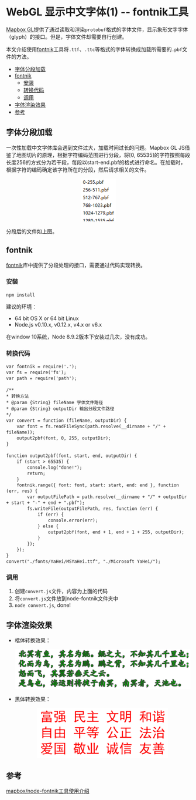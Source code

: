 WebGL 显示中文字体(1) -- fontnik工具
==================================

[Mapbox GL](https://github.com/mapbox/mapbox-gl-js)提供了通过读取和渲染`protobuf`格式的字体文件，显示象形文字字体（glyph）的接口。但是，字体文件却需要自行创建。

本文介绍使用[fontnik](https://github.com/mapbox/node-fontnik)工具将`.ttf`、`.ttc`等格式的字体转换成加载所需要的`.pbf`文件的方法。

<!-- TOC -->

- [字体分段加载](#字体分段加载)
- [fontnik](#fontnik)
    - [安装](#安装)
    - [转换代码](#转换代码)
    - [调用](#调用)
- [字体渲染效果](#字体渲染效果)
- [参考](#参考)

<!-- /TOC -->

## 字体分段加载
一次性加载中文字体库会遇到文件过大，加载时间过长的问题。Mapbox GL JS借鉴了地图切片的原理，根据字符编码范围进行分段，将[0, 65535]的字符按照每段长度256的方式分为若干段，每段以start-end.pbf的格式进行命名。在加载时，根据字符的编码确定该字符所在的分段，然后请求相关的文件。

<div style="text-align: center">
    <img src="img/files.png" />
</div>

分段后的文件如上图。

## fontnik
[fontnik](https://github.com/mapbox/node-fontnik)库中提供了分段处理的接口，需要通过代码实现转换。

### 安装

``` node
npm install
```
建议的环境：
* 64 bit OS X or 64 bit Linux
* Node.js v0.10.x, v0.12.x, v4.x or v6.x


在window 10系统，Node 8.9.2版本下安装过几次，没有成功。

### 转换代码
    var fontnik = require('.');
    var fs = require('fs');
    var path = require('path');

    /**
    * 转换方法
    * @param {String} fileName 字体文件路径
    * @param {String} outputDir 输出分段文件路径
    */
    var convert = function (fileName, outputDir) {
        var font = fs.readFileSync(path.resolve(__dirname + "/" + fileName));
        output2pbf(font, 0, 255, outputDir);
    }

    function output2pbf(font, start, end, outputDir) {
        if (start > 65535) {
            console.log("done!");
            return;
        }
        fontnik.range({ font: font, start: start, end: end }, function (err, res) {
            var outputFilePath = path.resolve(__dirname + "/" + outputDir + start + "-" + end + ".pbf");
            fs.writeFile(outputFilePath, res, function (err) {
                if (err) {
                    console.error(err);
                } else {
                    output2pbf(font, end + 1, end + 1 + 255, outputDir);
                }
            });
        });
    }
    convert("./fonts/YaHei/MSYaHei.ttf", "./Microsoft YaHei/");

### 调用
1. 创建`convert.js`文件，内容为上面的代码
2. 将`convert.js`文件放到node-fontnik文件夹中
3. `node convert.js`, done!

## 字体渲染效果

* 楷体转换效果：

    <div style="text-align: center">
        <img src="img/microsoft_kai.png" />
    </div>

* 黑体转换效果：

    <div style="text-align: center">
        <img src="img/microsoft_hei.png" />
    </div>


## 参考
[mapbox/node-fontnik工具使用介绍](https://www.jianshu.com/p/23634e54487e)